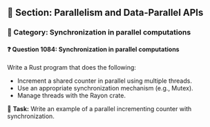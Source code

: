 ## 📘 Section: Parallelism and Data-Parallel APIs  
### 🔹 Category: Synchronization in parallel computations  
#### ❓ Question 1084: Synchronization in parallel computations

Write a Rust program that does the following:

- Increment a shared counter in parallel using multiple threads.
- Use an appropriate synchronization mechanism (e.g., Mutex).
- Manage threads with the Rayon crate.

🔧 **Task:** Write an example of a parallel incrementing counter with synchronization.
